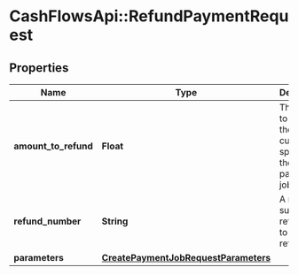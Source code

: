# CashFlowsApi::RefundPaymentRequest

## Properties
Name | Type | Description | Notes
------------ | ------------- | ------------- | -------------
**amount_to_refund** | **Float** | The amount to refund in the currency specified in the payment job. | [optional] 
**refund_number** | **String** | A merchant supplied reference to this refund. | [optional] 
**parameters** | [**CreatePaymentJobRequestParameters**](CreatePaymentJobRequestParameters.md) |  | [optional] 

